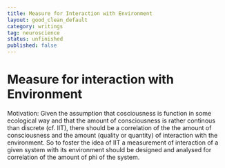 ```yaml
---
title: Measure for Interaction with Environment
layout: good_clean_default
category: writings
tag: neuroscience
status: unfinished
published: false
---
```

# Measure for interaction with Environment

Motivation: Given the assumption that cosciousness is function in some ecological way and that the amount of consciousness is rather continous than discrete (cf. IIT), there should be a correlation of the the amount of consciousness and the amount (quality or quantity) of interaction with the environment. So to foster the idea of IIT a measurement of interaction of a given system with its environment should be designed and analysed for  correlation of the amount of phi of the system.
